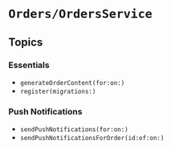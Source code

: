 # ``Orders/OrdersService``

## Topics

### Essentials

- ``generateOrderContent(for:on:)``
- ``register(migrations:)``

### Push Notifications

- ``sendPushNotifications(for:on:)``
- ``sendPushNotificationsForOrder(id:of:on:)``
